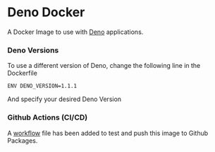 # Deno Docker
A Docker Image to use with [Deno](https://deno.land) applications.

### Deno Versions
To use a different version of Deno, change the following line in the Dockerfile

    ENV DENO_VERSION=1.1.1
    
And specify your desired Deno Version

### Github Actions (CI/CD)
A [workflow](https://github.com/brianraila/deno-docker/tree/master/.github/workflows) file has been added to test and push this image to Github Packages.
